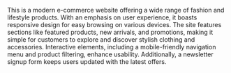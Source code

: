 
This is a modern e-commerce website offering a wide range of fashion and lifestyle products. With an emphasis on user experience, it boasts responsive design for easy browsing on various devices. The site features sections like featured products, new arrivals, and promotions, making it simple for customers to explore and discover stylish clothing and accessories. Interactive elements, including a mobile-friendly navigation menu and product filtering, enhance usability. Additionally, a newsletter signup form keeps users updated with the latest offers. 
